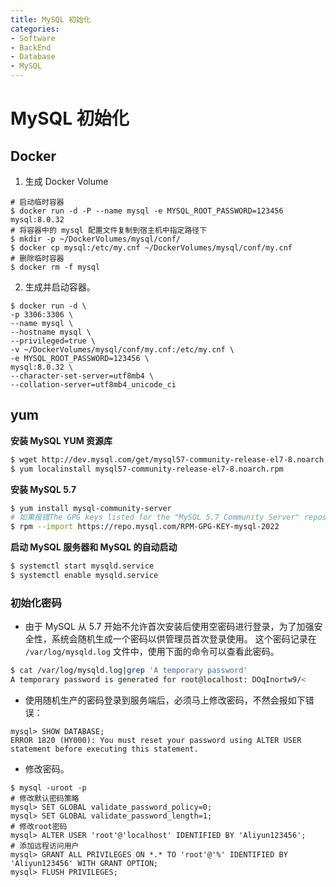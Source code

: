 ```yaml
---
title: MySQL 初始化
categories:
- Software
- BackEnd
- Database
- MySQL
---
```

# MySQL 初始化

## Docker

1. 生成 Docker Volume

```shell
# 启动临时容器
$ docker run -d -P --name mysql -e MYSQL_ROOT_PASSWORD=123456 mysql:8.0.32
# 将容器中的 mysql 配置文件复制到宿主机中指定路径下
$ mkdir -p ~/DockerVolumes/mysql/conf/
$ docker cp mysql:/etc/my.cnf ~/DockerVolumes/mysql/conf/my.cnf
# 删除临时容器
$ docker rm -f mysql
```

2. 生成并启动容器。

```shell
$ docker run -d \
-p 3306:3306 \
--name mysql \
--hostname mysql \
--privileged=true \
-v ~/DockerVolumes/mysql/conf/my.cnf:/etc/my.cnf \
-e MYSQL_ROOT_PASSWORD=123456 \
mysql:8.0.32 \
--character-set-server=utf8mb4 \
--collation-server=utf8mb4_unicode_ci
```

## yum

**安装 MySQL YUM 资源库**

```bash
$ wget http://dev.mysql.com/get/mysql57-community-release-el7-8.noarch.rpm
$ yum localinstall mysql57-community-release-el7-8.noarch.rpm
```

**安装 MySQL 5.7**

```bash
$ yum install mysql-community-server
# 如果报错The GPG keys listed for the "MySQL 5.7 Community Server" repository are already installed but they are not correct for this package.则输入以下命令
$ rpm --import https://repo.mysql.com/RPM-GPG-KEY-mysql-2022
```

**启动 MySQL 服务器和 MySQL 的自动启动**

```bash
$ systemctl start mysqld.service
$ systemctl enable mysqld.service
```

### 初始化密码

- 由于 MySQL 从 5.7 开始不允许首次安装后使用空密码进行登录，为了加强安全性，系统会随机生成一个密码以供管理员首次登录使用。
    这个密码记录在 `/var/log/mysqld.log` 文件中，使用下面的命令可以查看此密码。

```bash
$ cat /var/log/mysqld.log|grep 'A temporary password'
A temporary password is generated for root@localhost: DOqInortw9/<
```

- 使用随机生产的密码登录到服务端后，必须马上修改密码，不然会报如下错误：

```mysql
mysql> SHOW DATABASE;
ERROR 1820 (HY000): You must reset your password using ALTER USER statement before executing this statement.
```

- 修改密码。

```mysql
$ mysql -uroot -p
# 修改默认密码策略
mysql> SET GLOBAL validate_password_policy=0;
mysql> SET GLOBAL validate_password_length=1;
# 修改root密码
mysql> ALTER USER 'root'@'localhost' IDENTIFIED BY 'Aliyun123456';
# 添加远程访问用户
mysql> GRANT ALL PRIVILEGES ON *.* TO 'root'@'%' IDENTIFIED BY 'Aliyun123456' WITH GRANT OPTION;
mysql> FLUSH PRIVILEGES;
```
